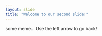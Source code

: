 ```yaml
---
layout: slide
title: "Welcome to our second slide!"
---
```

some meme...
Use the left arrow to go back!
